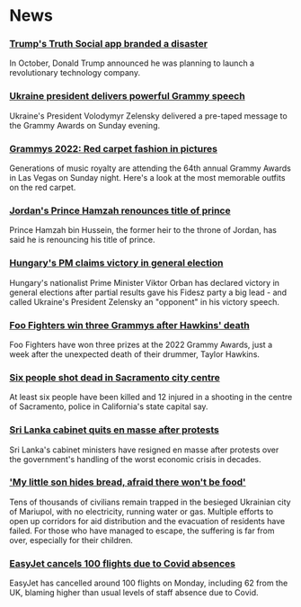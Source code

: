 # News
### [Trump's Truth Social app branded a disaster](https://www.bbc.com/news/technology-60922717)
In October, Donald Trump announced he was planning to launch a revolutionary technology company.
### [Ukraine president delivers powerful Grammy speech](https://www.bbc.com/news/entertainment-arts-60978303)
Ukraine's President Volodymyr Zelensky delivered a pre-taped message to the Grammy Awards on Sunday evening.
### [Grammys 2022: Red carpet fashion in pictures](https://www.bbc.com/news/entertainment-arts-60977867)
Generations of music royalty are attending the 64th annual Grammy Awards in Las Vegas on Sunday night. Here's a look at the most memorable outfits on the red carpet.
### [Jordan's Prince Hamzah renounces title of prince](https://www.bbc.com/news/world-middle-east-60976314)
Prince Hamzah bin Hussein, the former heir to the throne of Jordan, has said he is renouncing his title of prince.
### [Hungary's PM claims victory in general election](https://www.bbc.com/news/world-europe-60977917)
Hungary's nationalist Prime Minister Viktor Orban has declared victory in general elections after partial results gave his Fidesz party a big lead - and called Ukraine's President Zelensky an "opponent" in his victory speech.
### [Foo Fighters win three Grammys after Hawkins' death](https://www.bbc.com/news/entertainment-arts-60977871)
Foo Fighters have won three prizes at the 2022 Grammy Awards, just a week after the unexpected death of their drummer, Taylor Hawkins.
### [Six people shot dead in Sacramento city centre](https://www.bbc.com/news/world-us-canada-60974119)
At least six people have been killed and 12 injured in a shooting in the centre of Sacramento, police in California's state capital say.
### [Sri Lanka cabinet quits en masse after protests](https://www.bbc.com/news/world-asia-60975941)
Sri Lanka's cabinet ministers have resigned en masse after protests over the government's handling of the worst economic crisis in decades.
### ['My little son hides bread, afraid there won't be food'](https://www.bbc.com/news/world-europe-60972642)
Tens of thousands of civilians remain trapped in the besieged Ukrainian city of Mariupol, with no electricity, running water or gas. Multiple efforts to open up corridors for aid distribution and the evacuation of residents have failed. For those who have managed to escape, the suffering is far from over, especially for their children.
### [EasyJet cancels 100 flights due to Covid absences](https://www.bbc.com/news/business-60976958)
EasyJet has cancelled around 100 flights on Monday, including 62 from the UK, blaming higher than usual levels of staff absence due to Covid. 

